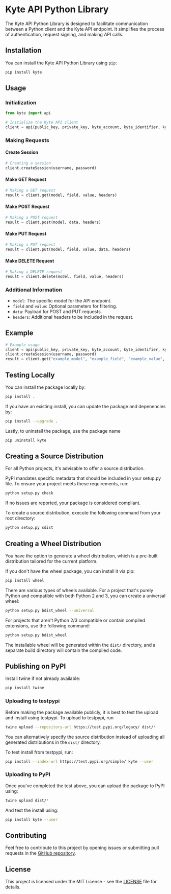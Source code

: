# Kyte API Python Library

The Kyte API Python Library is designed to facilitate communication between a Python client and the Kyte API endpoint. It simplifies the process of authentication, request signing, and making API calls.

## Installation

You can install the Kyte API Python Library using `pip`:

```bash
pip install kyte
```

## Usage

### Initialization

```python
from kyte import api

# Initialize the Kyte API client
client = api(public_key, private_key, kyte_account, kyte_identifier, kyte_endpoint)
```

### Making Requests

#### Create Session

```python
# Creating a session
client.createSession(username, password)
```

#### Make GET Request

```python
# Making a GET request
result = client.get(model, field, value, headers)
```

#### Make POST Request

```python
# Making a POST request
result = client.post(model, data, headers)
```

#### Make PUT Request

```python
# Making a PUT request
result = client.put(model, field, value, data, headers)
```

#### Make DELETE Request

```python
# Making a DELETE request
result = client.delete(model, field, value, headers)
```

### Additional Information

- `model`: The specific model for the API endpoint.
- `field` and `value`: Optional parameters for filtering.
- `data`: Payload for POST and PUT requests.
- `headers`: Additional headers to be included in the request.

## Example

```python
# Example usage
client = api(public_key, private_key, kyte_account, kyte_identifier, kyte_endpoint)
client.createSession(username, password)
result = client.get("example_model", "example_field", "example_value", {'Custom-Header': 'Value'})
```

## Testing Locally

You can install the package locally by:
```bash
pip install .
```

If you have an existing install, you can update the package and depenencies by:
```bash
pip install --upgrade .
```

Lastly, to uninstall the package, use the package name
```bash
pip uninstall kyte
```

## Creating a Source Distribution

For all Python projects, it's advisable to offer a source distribution.

PyPI mandates specific metadata that should be included in your setup.py file. To ensure your project meets these requirements, run:

```bash
python setup.py check
```

If no issues are reported, your package is considered compliant.

To create a source distribution, execute the following command from your root directory:

```bash
python setup.py sdist
```

## Creating a Wheel Distribution

You have the option to generate a wheel distribution, which is a pre-built distribution tailored for the current platform.

If you don't have the wheel package, you can install it via pip:

```bash
pip install wheel
```

There are various types of wheels available. For a project that's purely Python and compatible with both Python 2 and 3, you can create a universal wheel:

```bash
python setup.py bdist_wheel --universal
```

For projects that aren't Python 2/3 compatible or contain compiled extensions, use the following command:

```bash
python setup.py bdist_wheel
```

The installable wheel will be generated within the `dist/` directory, and a separate build directory will contain the compiled code.

## Publishing on PyPI

Install twine if not already available:
```bash
pip install twine
```

### Uploading to testpypi

Before making the package available publicly, it is best to test the upload and install using testpypi. To upload to testpypi, run
```bash
twine upload --repository-url https://test.pypi.org/legacy/ dist/*
```

You can alternatively specify the source distribution instead of uploading all generated distributions in the `dist/` directory.

To test install from testpypi, run:
```bash
pip install --index-url https://test.pypi.org/simple/ kyte --user
```

### Uploading to PyPI

Once you've completed the test above, you can upload the package to PyPI using:
```bash
twine upload dist/*
```

And test the install using:
```bash
pip install kyte --user
```

## Contributing

Feel free to contribute to this project by opening issues or submitting pull requests in the [GitHub repository](https://github.com/keyqcloud/kyte-api-python).

## License

This project is licensed under the MIT License - see the [LICENSE](LICENSE) file for details.

